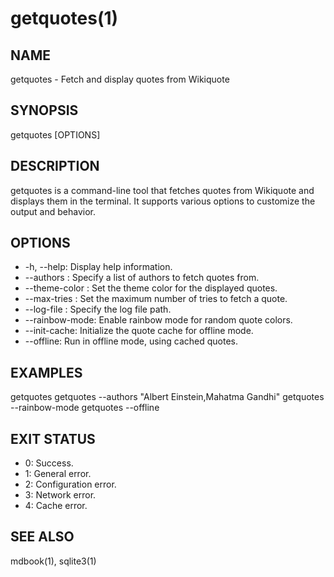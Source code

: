 # getquotes(1)

## NAME

getquotes - Fetch and display quotes from Wikiquote

## SYNOPSIS

getquotes [OPTIONS]

## DESCRIPTION

getquotes is a command-line tool that fetches quotes from Wikiquote and displays them in the terminal. It supports various options to customize the output and behavior.

## OPTIONS

- -h, --help: Display help information.
- --authors <authors>: Specify a list of authors to fetch quotes from.
- --theme-color <color>: Set the theme color for the displayed quotes.
- --max-tries <number>: Set the maximum number of tries to fetch a quote.
- --log-file <file>: Specify the log file path.
- --rainbow-mode: Enable rainbow mode for random quote colors.
- --init-cache: Initialize the quote cache for offline mode.
- --offline: Run in offline mode, using cached quotes.

## EXAMPLES

getquotes
getquotes --authors "Albert Einstein,Mahatma Gandhi"
getquotes --rainbow-mode
getquotes --offline

## EXIT STATUS

- 0: Success.
- 1: General error.
- 2: Configuration error.
- 3: Network error.
- 4: Cache error.

## SEE ALSO

mdbook(1), sqlite3(1)
